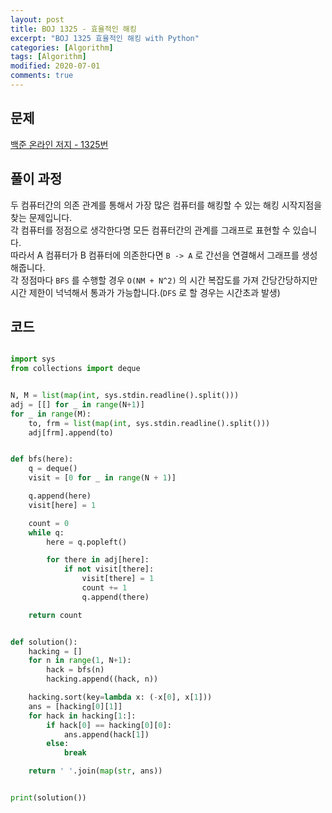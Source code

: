 ```yaml
---
layout: post
title: BOJ 1325 - 효율적인 해킹
excerpt: "BOJ 1325 효율적인 해킹 with Python"
categories: [Algorithm]
tags: [Algorithm]
modified: 2020-07-01
comments: true
---
```


## 문제
[백준 온라인 저지 - 1325번](https://www.acmicpc.net/problem/1325)

## 풀이 과정
두 컴퓨터간의 의존 관계를 통해서 가장 많은 컴퓨터를 해킹할 수 있는 해킹 시작지점을 찾는 문제입니다. <br>
각 컴퓨터를 정점으로 생각한다명 모든 컴퓨터간의 관계를 그래프로 표현할 수 있습니다. <br>
따라서 A 컴퓨터가 B 컴퓨터에 의존한다면 `B -> A` 로 간선을 연결해서 그래프를 생성해줍니다. <br>
각 정점마다 `BFS` 를 수행할 경우 `O(NM + N^2)` 의 시간 복잡도를 가져 간당간당하지만 시간 제한이 넉넉해서 통과가 가능합니다.(`DFS` 로 할 경우는 시간초과 발생) <br>


## 코드

~~~ python

import sys
from collections import deque


N, M = list(map(int, sys.stdin.readline().split()))
adj = [[] for _ in range(N+1)]
for _ in range(M):
    to, frm = list(map(int, sys.stdin.readline().split()))
    adj[frm].append(to)


def bfs(here):
    q = deque()
    visit = [0 for _ in range(N + 1)]

    q.append(here)
    visit[here] = 1

    count = 0
    while q:
        here = q.popleft()

        for there in adj[here]:
            if not visit[there]:
                visit[there] = 1
                count += 1
                q.append(there)

    return count


def solution():
    hacking = []
    for n in range(1, N+1):
        hack = bfs(n)
        hacking.append((hack, n))

    hacking.sort(key=lambda x: (-x[0], x[1]))
    ans = [hacking[0][1]]
    for hack in hacking[1:]:
        if hack[0] == hacking[0][0]:
            ans.append(hack[1])
        else:
            break

    return ' '.join(map(str, ans))


print(solution())

~~~